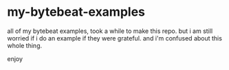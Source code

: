 # my-bytebeat-examples

all of my bytebeat examples, took a while to make this repo. but i am still worried if i do an example if they were grateful. and i'm confused about this whole thing. 


enjoy
